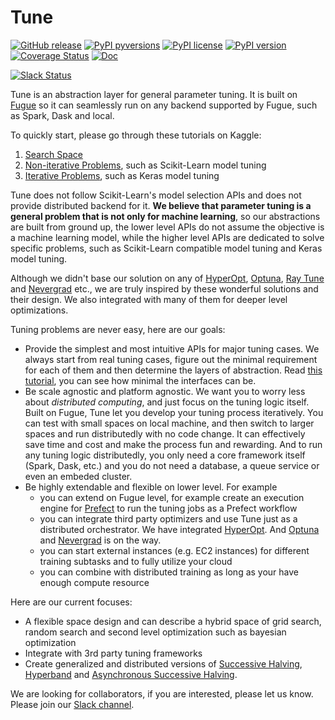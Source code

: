 # Tune

[![GitHub release](https://img.shields.io/github/release/fugue-project/tune.svg)](https://GitHub.com/fugue-project/tune)
[![PyPI pyversions](https://img.shields.io/pypi/pyversions/tune.svg)](https://pypi.python.org/pypi/tune/)
[![PyPI license](https://img.shields.io/pypi/l/tune.svg)](https://pypi.python.org/pypi/tune/)
[![PyPI version](https://badge.fury.io/py/tune.svg)](https://pypi.python.org/pypi/tune/)
[![Coverage Status](https://coveralls.io/repos/github/fugue-project/tune/badge.svg)](https://coveralls.io/github/fugue-project/tune)
[![Doc](https://readthedocs.org/projects/tune/badge)](https://tune.readthedocs.org)

[![Slack Status](https://img.shields.io/badge/slack-join_chat-white.svg?logo=slack&style=social)](https://join.slack.com/t/fugue-project/shared_invite/zt-jl0pcahu-KdlSOgi~fP50TZWmNxdWYQ)

Tune is an abstraction layer for general parameter tuning. It is built on [Fugue](https://github.com/fugue-project/fugue) so it can seamlessly run on any backend supported by Fugue, such as Spark, Dask and local.

To quickly start, please go through these tutorials on Kaggle:

1. [Search Space](https://www.kaggle.com/goodwanghan/tune-tutorials-01-seach-space)
2. [Non-iterative Problems](https://www.kaggle.com/goodwanghan/tune-tutorials-2-non-iterative-problems), such as Scikit-Learn model tuning
3. [Iterative Problems](https://www.kaggle.com/goodwanghan/tune-tutorials-3-iterative-problems), such as Keras model tuning

Tune does not follow Scikit-Learn's model selection APIs and does not provide distributed backend for it. **We believe that parameter tuning is a general problem that is not only for machine learning**, so our abstractions are built from ground up, the lower level APIs do not assume the objective is a machine learning model, while the higher level APIs are dedicated to solve specific problems, such as Scikit-Learn compatible model tuning and Keras model tuning.

Although we didn't base our solution on any of [HyperOpt](http://hyperopt.github.io/hyperopt/), [Optuna](https://optuna.org/), [Ray Tune](https://docs.ray.io/en/master/tune/index.html) and [Nevergrad](https://github.com/facebookresearch/nevergrad) etc., we are truly inspired by these wonderful solutions and their design. We also integrated with many of them for deeper level optimizations.

Tuning problems are never easy, here are our goals:

* Provide the simplest and most intuitive APIs for major tuning cases. We always start from real tuning cases, figure out the minimal requirement for each of them and then determine the layers of abstraction. Read [this tutorial](https://www.kaggle.com/goodwanghan/tune-tutorials-2-non-iterative-problems), you can see how minimal the interfaces can be.
* Be scale agnostic and platform agnostic. We want you to worry less about *distributed computing*, and just focus on the tuning logic itself. Built on Fugue, Tune let you develop your tuning process iteratively. You can test with small spaces on local machine, and then switch to larger spaces and run distributedly with no code change. It can effectively save time and cost and make the process fun and rewarding. And to run any tuning logic distributedly, you only need a core framework itself (Spark, Dask, etc.) and you do not need a database, a queue service or even an embeded cluster.
* Be highly extendable and flexible on lower level. For example
    * you can extend on Fugue level, for example create an execution engine for [Prefect](https://www.prefect.io/) to run the tuning jobs as a Prefect workflow
    * you can integrate third party optimizers and use Tune just as a distributed orchestrator. We have integrated [HyperOpt](http://hyperopt.github.io/hyperopt/). And [Optuna](https://optuna.org/) and [Nevergrad](https://github.com/facebookresearch/nevergrad) is on the way.
    * you can start external instances (e.g. EC2 instances) for different training subtasks and to fully utilize your cloud
    * you can combine with distributed training as long as your have enough compute resource

Here are our current focuses:

* A flexible space design and can describe a hybrid space of grid search, random search and second level optimization such as bayesian optimization
* Integrate with 3rd party tuning frameworks
* Create generalized and distributed versions of [Successive Halving](https://scikit-learn.org/stable/auto_examples/model_selection/plot_successive_halving_iterations.html), [Hyperband](https://arxiv.org/abs/1603.06560) and [Asynchronous Successive Halving](https://arxiv.org/abs/1810.05934).

We are looking for collaborators, if you are interested, please let us know. Please join our [Slack channel](https://join.slack.com/t/fugue-project/shared_invite/zt-jl0pcahu-KdlSOgi~fP50TZWmNxdWYQ).
